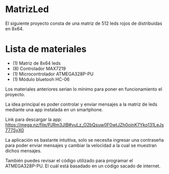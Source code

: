 # MatrizLed
El siguiente proyecto consta de una matriz de 512 leds rojos de distribuidas en 8x64.

# Lista de materiales
* (1) Matriz de 8x64 leds
* (8) Controlador MAX7219  
* (1) Microcontrolador ATMEGA328P-PU
* (1) Módulo bluetooh HC-06

Los materiales anteriores serían lo mínimo para poner en funcionamiento el proyecto.

La idea principal es poder controlar y enviar mensajes a la matriz de leds mediante una app instalada en un smartphone.

Link para descargar la app: https://mega.nz/file/PJRm3JIB#vuLz_O2bQsuw0F0wtJZh0oinK7Yko131LeJs777SyX0

La aplicación es bastante intuitiva, solo se necesita ingresar una contraseña para poder enviar mensajes y cambiar la velocidad a la cual se muestran dichos mensajes.

También puedes revisar el código utilizado para programar el ATMEGA328P-PU. El cuál está basadado en un código sacado de internet.
